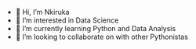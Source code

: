 - 👋 Hi, I’m Nkiruka
- 👀 I’m interested in Data Science
- 🌱 I’m currently learning Python and Data Analysis
- 💞️ I’m looking to collaborate on with other Pythonistas
<!---
- 📫 How to reach me ...
- 😄 Pronouns: ...
- ⚡ Fun fact: ...
--->

<!---
NkyEunice/NkyEunice is a ✨ special ✨ repository because its `README.md` (this file) appears on your GitHub profile.
You can click the Preview link to take a look at your changes.
--->

